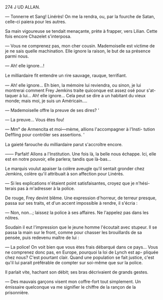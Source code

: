 274 J UD ALLAN.

— Tonnerre et Sang! Linérès! On me la rendra, ou, par la fourche de
Satan, celle-ci paiera pour les autres.

Sa main vigoureuse se tendait menaçante, prète à frapper, vers Lilian.
Cette fois encore Chazelet s'interposa.

— Vous ne comprenez pas, mon cher cousin. Mademoiselle est victime de
je ne sais quelle machination. Elle ignore la raison, le but de sa présence
parmi nous.

— Ah! elle ignore...!

Le milliardaire ﬁt entendre un rire sauvage, rauque, terriﬁant.

— Ah! elle ignore... Eh bien, la mémoire lui reviendra, ou sinon, je lui
montrerai comment Frey Jemkins traite quiconque est assez osé pour s'at-
taquer à lui... Ah! elle ignore... Cela peut se dire a un habitant du vieux
monde; mais moi, je suis un Américain....

— Mademoiselle offre la preuve de ses dires? ’

— La preuve... Vous êtes fou!

— Mm° de Armencita et moi—mème, allions l'accompagner à l'Insti-
tution Defﬂing pour contrôler ses assertions. '

La gaieté farouche du milliardaire parut s'accroître encore.

—— Parfait! Allons a l'Institution. Une fois là, la belle nous échappe. Ici,
elle est en notre pouvoir, elle parlera; tandis que là-bas...

Le marquis voulut apaiser la colère aveugle qu'il sentait gronder chez
Jemkins, colère qu'il attribuait à son affection pour Linérès.

— Si les explications n'étaient point satisfaisantes, croyez que je n'hési-
terais pas à m'adresser à la police.

De rouge, Frey devint blême. Une expression d'horreur, de terreur
presque, passa sur ses traits, et d'un accent impossible à rendre, il s'écria :

— Non, non...; laissez la police à ses affaires. Ne l'appelez pas dans les
nôtres.

Soudain il eut l'impression que le jeune homme l'écoutait avec stupeur.
Il se passa la main sur le front, comme pour chasser les brouillards de sa
pensée, puis redevenu maître de lui :

— La police! On voit bien que vous ètes frais débarqué dans ce pays...
Vous ne comprenez donc pas, en Europe, pourquoi la loi de Lynch est ap-
pliquée chez nous? C'est pourtant clair. Quand une population se fait justice,
c'est qu'il lui parait préférable de compter sur soi-même que sur la police.

Il parlait vite, hachant son débit; ses bras décrivaient de grands gestes.

— Des mauvais garçons visent mon coffre-fort tout simplement. Un
émissaire quelconque va me signiﬁer le chiffre de la rançon de la prisonnière.

